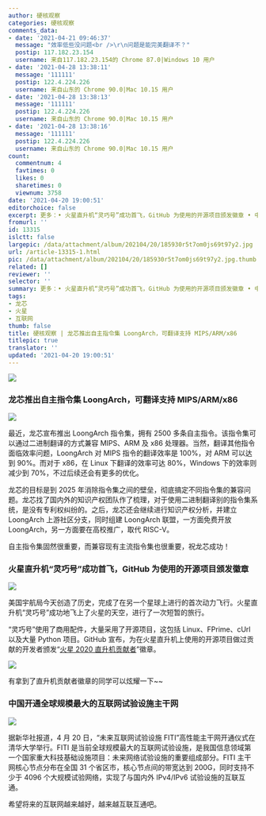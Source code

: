 ```yaml
---
author: 硬核观察
categories: 硬核观察
comments_data:
- date: '2021-04-21 09:46:37'
  message: "效率低些没问题<br />\r\n问题是能完美翻译不？"
  postip: 117.182.23.154
  username: 来自117.182.23.154的 Chrome 87.0|Windows 10 用户
- date: '2021-04-28 13:38:11'
  message: '111111'
  postip: 122.4.224.226
  username: 来自山东的 Chrome 90.0|Mac 10.15 用户
- date: '2021-04-28 13:38:13'
  message: '111111'
  postip: 122.4.224.226
  username: 来自山东的 Chrome 90.0|Mac 10.15 用户
- date: '2021-04-28 13:38:16'
  message: '111111'
  postip: 122.4.224.226
  username: 来自山东的 Chrome 90.0|Mac 10.15 用户
count:
  commentnum: 4
  favtimes: 0
  likes: 0
  sharetimes: 0
  viewnum: 3758
date: '2021-04-20 19:00:51'
editorchoice: false
excerpt: 更多：• 火星直升机“灵巧号”成功首飞，GitHub 为使用的开源项目颁发徽章 • 中国开通全球规模最大的互联网试验设施主干网
fromurl: ''
id: 13315
islctt: false
largepic: /data/attachment/album/202104/20/185930r5t7om0js69t97y2.jpg
url: /article-13315-1.html
pic: /data/attachment/album/202104/20/185930r5t7om0js69t97y2.jpg.thumb.jpg
related: []
reviewer: ''
selector: ''
summary: 更多：• 火星直升机“灵巧号”成功首飞，GitHub 为使用的开源项目颁发徽章 • 中国开通全球规模最大的互联网试验设施主干网
tags:
- 龙芯
- 火星
- 互联网
thumb: false
title: 硬核观察 | 龙芯推出自主指令集 LoongArch，可翻译支持 MIPS/ARM/x86
titlepic: true
translator: ''
updated: '2021-04-20 19:00:51'
---
```


![](/data/attachment/album/202104/20/185930r5t7om0js69t97y2.jpg)


### 龙芯推出自主指令集 LoongArch，可翻译支持 MIPS/ARM/x86


![](/data/attachment/album/202104/20/185941c0tq323yr0budrmr.jpg)


最近，龙芯宣布推出 LoongArch 指令集，拥有 2500 多条自主指令。该指令集可以通过二进制翻译的方式兼容 MIPS、ARM 及 x86 处理器。当然，翻译其他指令面临效率问题，LoongArch 对 MIPS 指令的翻译效率是 100%，对 ARM 可以达到 90%。而对于 x86，在 Linux 下翻译的效率可达 80%，Windows 下的效率则减少到 70%，不过后续还会有更多的优化。


龙芯的目标是到 2025 年消除指令集之间的壁垒，彻底搞定不同指令集的兼容问题。龙芯找了国内外的知识产权团队作了梳理，对于使用二进制翻译别的指令集系统，是没有专利权纠纷的。之后，龙芯还会继续进行知识产权分析，并建立 LoongArch 上游社区分支，同时组建 LoongArch 联盟，一方面免费开放 LoongArch，另一方面要在高校推广，取代 RISC-V。


自主指令集固然很重要，而兼容现有主流指令集也很重要，祝龙芯成功！


### 火星直升机“灵巧号”成功首飞，GitHub 为使用的开源项目颁发徽章


![](/data/attachment/album/202104/20/185956jjc9mmmwf4fx54r1.jpg)


美国宇航局今天创造了历史，完成了在另一个星球上进行的首次动力飞行。火星直升机“灵巧号”成功地飞上了火星的天空，进行了一次短暂的旅行。


“灵巧号”使用了商用配件，大量采用了开源项目，这包括 Linux、FPrime、cUrl 以及大量 Python 项目。GitHub 宣布，为在火星直升机上使用的开源项目做过贡献的开发者颁发“[火星 2020 直升机贡献者](https://docs.github.com/en/github/setting-up-and-managing-your-github-profile/personalizing-your-profile#list-of-qualifying-repositories-for-mars-2020-helicopter-contributor-badge)”徽章。


![](/data/attachment/album/202104/20/190007buuv4n6xs97fa6nf.png)


有拿到了直升机贡献者徽章的同学可以炫耀一下~~ 


### 中国开通全球规模最大的互联网试验设施主干网


![](/data/attachment/album/202104/20/190034u8bvpvapb0dn08kx.jpg)


据新华社报道，4 月 20 日，“未来互联网试验设施 FITI”高性能主干网开通仪式在清华大学举行。FITI 是当前全球规模最大的互联网试验设施，是我国信息领域第一个国家重大科技基础设施项目：未来网络试验设施的重要组成部分。FITI 主干网核心节点分布在全国 31 个省区市，核心节点间的带宽达到 200G，同时支持不少于 4096 个大规模试验网络，实现了与国内外 IPv4/IPv6 试验设施的互联互通。


希望将来的互联网越来越好，越来越互联互通吧。
